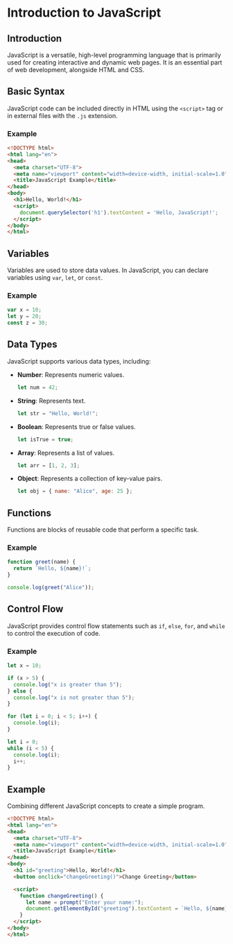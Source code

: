 # Introduction to JavaScript

## Introduction

JavaScript is a versatile, high-level programming language that is primarily used for creating interactive and dynamic web pages. It is an essential part of web development, alongside HTML and CSS.

## Basic Syntax

JavaScript code can be included directly in HTML using the `<script>` tag or in external files with the `.js` extension.

### Example

```html
<!DOCTYPE html>
<html lang="en">
<head>
  <meta charset="UTF-8">
  <meta name="viewport" content="width=device-width, initial-scale=1.0">
  <title>JavaScript Example</title>
</head>
<body>
  <h1>Hello, World!</h1>
  <script>
    document.querySelector('h1').textContent = 'Hello, JavaScript!';
  </script>
</body>
</html>
```

## Variables

Variables are used to store data values. In JavaScript, you can declare variables using `var`, `let`, or `const`.

### Example

```javascript
var x = 10;
let y = 20;
const z = 30;
```

## Data Types

JavaScript supports various data types, including:

- **Number**: Represents numeric values.
  ```javascript
  let num = 42;
  ```

- **String**: Represents text.
  ```javascript
  let str = "Hello, World!";
  ```

- **Boolean**: Represents true or false values.
  ```javascript
  let isTrue = true;
  ```

- **Array**: Represents a list of values.
  ```javascript
  let arr = [1, 2, 3];
  ```

- **Object**: Represents a collection of key-value pairs.
  ```javascript
  let obj = { name: "Alice", age: 25 };
  ```

## Functions

Functions are blocks of reusable code that perform a specific task.

### Example

```javascript
function greet(name) {
  return `Hello, ${name}!`;
}

console.log(greet("Alice"));
```

## Control Flow

JavaScript provides control flow statements such as `if`, `else`, `for`, and `while` to control the execution of code.

### Example

```javascript
let x = 10;

if (x > 5) {
  console.log("x is greater than 5");
} else {
  console.log("x is not greater than 5");
}

for (let i = 0; i < 5; i++) {
  console.log(i);
}

let i = 0;
while (i < 5) {
  console.log(i);
  i++;
}
```

## Example

Combining different JavaScript concepts to create a simple program.

```html
<!DOCTYPE html>
<html lang="en">
<head>
  <meta charset="UTF-8">
  <meta name="viewport" content="width=device-width, initial-scale=1.0">
  <title>JavaScript Example</title>
</head>
<body>
  <h1 id="greeting">Hello, World!</h1>
  <button onclick="changeGreeting()">Change Greeting</button>

  <script>
    function changeGreeting() {
      let name = prompt("Enter your name:");
      document.getElementById("greeting").textContent = `Hello, ${name}!`;
    }
  </script>
</body>
</html>
